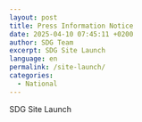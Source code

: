 ```yaml
---
layout: post
title: Press Information Notice
date: 2025-04-10 07:45:11 +0200
author: SDG Team
excerpt: SDG Site Launch
language: en
permalink: /site-launch/
categories:
  - National
---
```

SDG Site Launch
